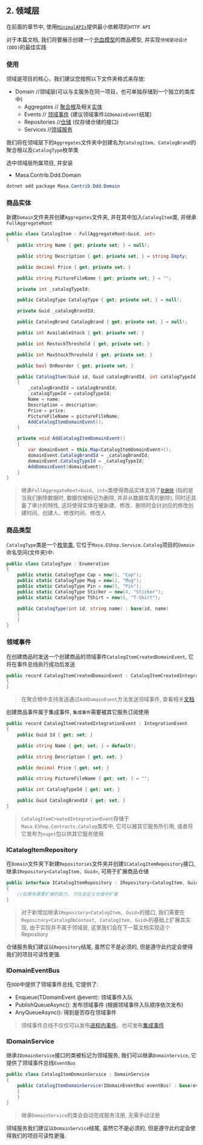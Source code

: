 ## 2. 领域层

在前面的章节中, 使用[`MinimalAPIs`](/framework/building-blocks/minimal-apis)提供最小依赖项的`HTTP API`

对于本篇文档, 我们将要展示创建一个[充血模型](https://paulovich.net/rich-domain-model-with-ddd-tdd-reviewed/)的商品模型, 并实现`领域驱动设计 (DDD)`的最佳实践

### 使用

领域是项目的核心，我们建议您按照以下文件夹格式来存放:

* Domain //领域层(可以与主服务在同一项目，也可单独存储到一个独立的类库中)
  * Aggregates // [聚合根](/framework/building-blocks/ddd/aggregate-root)及相关[实体](/framework/building-blocks/ddd/entity)
  * Events // [领域事件](/framework/building-blocks/ddd/domain-event) (建议领域事件以`DomainEvent`结尾)
  * Repositories //[仓储](/framework/building-blocks/ddd/repository) (仅存储仓储的接口)
  * Services //[领域服务](/framework/building-blocks/ddd/domain-service)

我们将在领域层下的`Aggregates`文件夹中创建名为`CatalogItem`、`CatalogBrand`的聚合根以及`CatalogType`枚举类

选中领域层所属项目, 并安装

* Masa.Contrib.Ddd.Domain

```powershell
dotnet add package Masa.Contrib.Ddd.Domain
```

### 商品实体

新建`Domain`文件夹并创建`Aggregates`文件夹, 并在其中加入`CatalogItem`类, 并继承`FullAggregateRoot`

```csharp
public class CatalogItem : FullAggregateRoot<Guid, int>
{
    public string Name { get; private set; } = null!;

    public string Description { get; private set; } = string.Empty;

    public decimal Price { get; private set; }

    public string PictureFileName { get; private set; } = "";

    private int _catalogTypeId;

    public CatalogType CatalogType { get; private set; } = null!;

    private Guid _catalogBrandId;

    public CatalogBrand CatalogBrand { get; private set; } = null!;

    public int AvailableStock { get; private set; }

    public int RestockThreshold { get; private set; }

    public int MaxStockThreshold { get; private set; }

    public bool OnReorder { get; private set; }

    public CatalogItem(Guid id, Guid catalogBrandId, int catalogTypeId, string name, string description, decimal price, string pictureFileName) : base(id)
    {
        _catalogBrandId = catalogBrandId;
        _catalogTypeId = catalogTypeId;
        Name = name;
        Description = description;
        Price = price;
        PictureFileName = pictureFileName;
        AddCatalogItemDomainEvent();
    }

    private void AddCatalogItemDomainEvent()
    {
        var domainEvent = this.Map<CatalogItemDomainEvent>();
        domainEvent.CatalogBrandId = _catalogBrandId;
        domainEvent.CatalogTypeId = _catalogTypeId;
        AddDomainEvent(domainEvent);
    }
}
```

> 继承`FullAggregateRoot<Guid, int>`类使得商品实体支持了[`软删除`](/framework/building-blocks/data/data-filter) (指的是当我们删除数据时, 数据仅被标记为删除, 并非从数据库真的删除), 同时还具备了审计的特性, 这将使得实体在被新建、修改、删除时会针对应的修改创建时间、创建人、修改时间、修改人

### 商品类型

`CatalogType`类是一个[枚举类](/framework/building-blocks/ddd/enumeration), 它位于`Masa.EShop.Service.Catalog`项目的`Domain`命名空间(文件夹)中:

```csharp
public class CatalogType : Enumeration
{
    public static CatalogType Cap = new(1, "Cap");
    public static CatalogType Mug = new(2, "Mug");
    public static CatalogType Pin = new(3, "Pin");
    public static CatalogType Sticker = new(4, "Sticker");
    public static CatalogType TShirt = new(5, "T-Shirt");

    public CatalogType(int id, string name) : base(id, name)
    {
    }
}
```

### 领域事件

在创建商品时发送一个创建商品的领域事件`CatalogItemCreatedDomainEvent`, 它将在事件总线执行成功后发送

```csharp
public record CatalogItemCreatedDomainEvent : CatalogItemCreatedIntegrationEvent, IIntegrationDomainEvent
{
}
```

> 在聚合根中支持发送通过`AddDomainEvent`方法发送领域事件, 查看相关[文档](/framework/building-blocks/ddd/aggregate-root)

创建商品事件属于集成事件, `集成事件`需要被其它服务订阅使用

```csharp
public record CatalogItemCreatedIntegrationEvent : IntegrationEvent
{
    public Guid Id { get; set; }

    public string Name { get; set; } = default!;

    public string Description { get; set; }

    public decimal Price { get; set; }

    public string PictureFileName { get; set; } = "";

    public int CatalogTypeId { get; set; }

    public Guid CatalogBrandId { get; set; }
}
```

> `CatalogItemCreatedIntegrationEvent`存储于`Masa.EShop.Contracts.Catalog`类库中, 它可以被其它服务所引用, 或者将它发布为`nuget`包以供其它服务使用

### ICatalogItemRepository

在`Domain`文件夹下新建`Repositories`文件夹并创建`ICatalogItemRepository`接口, 继承`IRepository<CatalogItem, Guid>`, 可用于扩展商品仓储

```csharp
public interface ICatalogItemRepository : IRepository<CatalogItem, Guid>
{
    //如果有需要扩展的能力, 可在自定义仓储中扩展
}
```

> 对于新增加继承`IRepository<CatalogItem, Guid>`的接口, 我们需要在`Repository<CatalogDbContext, CatalogItem, Guid>`的基础上扩展其实现, 由于实现并不属于领域层, 这里我们会在下一篇文档实现这个Repository

仓储服务我们建议以`Repository`结尾, 虽然它不是必须的, 但是遵守此约定会使得我们的项目可读性更强.

### IDomainEventBus

在`DDD`中提供了领域事件总线, 它提供了:

* Enqueue<TDomainEvent>(TDomainEvent @event): 领域事件入队
* PublishQueueAsync(): 发布领域事件 (根据领域事件入队顺序依次发布)
* AnyQueueAsync(): 得到是否存在领域事件

> 领域事件总线不仅仅可以发布[进程内事件](/framework/building-blocks/dispatcher/local-event)、也可发布[集成事件](/framework/building-blocks/dispatcher/integration-event)

### IDomainService

继承`IDomainService`接口的类被标记为领域服务, 我们可以继承`DomainService`, 它提供了领域事件总线`EventBus`

```csharp
public class CatalogItemDomainService : DomainService
{
    public CatalogItemDomainService(IDomainEventBus eventBus) : base(eventBus)
    {
    }
}
```

> 继承`DomainService`的类会自动完成服务注册, 无需手动注册

领域服务我们建议以`DomainService`结尾, 虽然它不是必须的, 但是遵守此约定会使得我们的项目可读性更强.